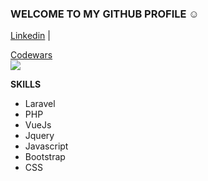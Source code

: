 ### WELCOME TO MY GITHUB PROFILE :relaxed:
[Linkedin](https://loghi-famosi.com/wp-content/uploads/2020/04/Linkedin-Logo.png) |

[Codewars](https://www.codewars.com/users/manuelbosi/completed_solutions) <br />
![](https://www.codewars.com/users/manuelbosi/badges/small)

**SKILLS**
- Laravel
- PHP
- VueJs
- Jquery
- Javascript
- Bootstrap
- CSS
